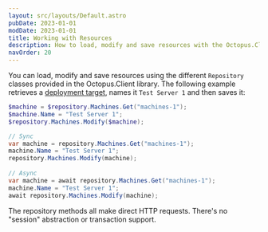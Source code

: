 ```yaml
---
layout: src/layouts/Default.astro
pubDate: 2023-01-01
modDate: 2023-01-01
title: Working with Resources
description: How to load, modify and save resources with the Octopus.Client library.
navOrder: 20
---
```


You can load, modify and save resources using the different `Repository` classes provided in the Octopus.Client library.
The following example retrieves a [deployment target](/docs/infrastructure/deployment-targets/), names it `Test Server 1` and then saves it:

```powershell PowerShell
$machine = $repository.Machines.Get("machines-1");
$machine.Name = "Test Server 1";
$repository.Machines.Modify($machine);
```
```cs C#
// Sync
var machine = repository.Machines.Get("machines-1");
machine.Name = "Test Server 1";
repository.Machines.Modify(machine);
 
// Async
var machine = await repository.Machines.Get("machines-1");
machine.Name = "Test Server 1";
await repository.Machines.Modify(machine);
```

The repository methods all make direct HTTP requests. There's no "session" abstraction or transaction support.